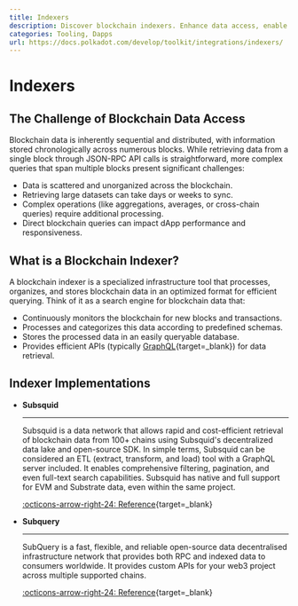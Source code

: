 ```yaml
---
title: Indexers
description: Discover blockchain indexers. Enhance data access, enable fast and complex queries, and optimize blockchain data for seamless app performance.
categories: Tooling, Dapps
url: https://docs.polkadot.com/develop/toolkit/integrations/indexers/
---
```


# Indexers

## The Challenge of Blockchain Data Access

Blockchain data is inherently sequential and distributed, with information stored chronologically across numerous blocks. While retrieving data from a single block through JSON-RPC API calls is straightforward, more complex queries that span multiple blocks present significant challenges:

- Data is scattered and unorganized across the blockchain.
- Retrieving large datasets can take days or weeks to sync.
- Complex operations (like aggregations, averages, or cross-chain queries) require additional processing.
- Direct blockchain queries can impact dApp performance and responsiveness.

## What is a Blockchain Indexer?

A blockchain indexer is a specialized infrastructure tool that processes, organizes, and stores blockchain data in an optimized format for efficient querying. Think of it as a search engine for blockchain data that:

- Continuously monitors the blockchain for new blocks and transactions.
- Processes and categorizes this data according to predefined schemas.
- Stores the processed data in an easily queryable database.
- Provides efficient APIs (typically [GraphQL](https://graphql.org/){target=\_blank}) for data retrieval.

## Indexer Implementations

<div class="grid cards" markdown>

-   __Subsquid__

    ---

    Subsquid is a data network that allows rapid and cost-efficient retrieval of blockchain data from 100+ chains using Subsquid's decentralized data lake and open-source SDK. In simple terms, Subsquid can be considered an ETL (extract, transform, and load) tool with a GraphQL server included. It enables comprehensive filtering, pagination, and even full-text search capabilities. Subsquid has native and full support for EVM and Substrate data, even within the same project.

    [:octicons-arrow-right-24: Reference](https://www.sqd.ai/){target=\_blank}

-   __Subquery__

    ---

    SubQuery is a fast, flexible, and reliable open-source data decentralised infrastructure network that provides both RPC and indexed data to consumers worldwide.
    It provides custom APIs for your web3 project across multiple supported chains.

    [:octicons-arrow-right-24: Reference](https://subquery.network/){target=\_blank}

</div>
